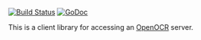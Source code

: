 
[![Build Status](https://drone.io/github.com/tleyden/open-ocr-client/status.png)](https://drone.io/github.com/tleyden/open-ocr-client/latest) [![GoDoc](http://godoc.org/github.com/tleyden/open-ocr-client?status.png)](http://godoc.org/github.com/tleyden/open-ocr-client) 

This is a client library for accessing an [OpenOCR](http://www.openocr.net) server.
